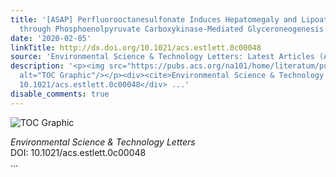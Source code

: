 ```yaml
---
title: '[ASAP] Perfluorooctanesulfonate Induces Hepatomegaly and Lipoatrophy in Mice
  through Phosphoenolpyruvate Carboxykinase-Mediated Glyceroneogenesis Inhibition'
date: '2020-02-05'
linkTitle: http://dx.doi.org/10.1021/acs.estlett.0c00048
source: 'Environmental Science & Technology Letters: Latest Articles (ACS Publications)'
description: '<p><img src="https://pubs.acs.org/na101/home/literatum/publisher/achs/journals/content/estlcu/0/estlcu.ahead-of-print/acs.estlett.0c00048/20200205/images/medium/ez0c00048_0004.gif"
  alt="TOC Graphic"/></p><div><cite>Environmental Science & Technology Letters</cite></div><div>DOI:
  10.1021/acs.estlett.0c00048</div> ...'
disable_comments: true
---
```

<p><img src="https://pubs.acs.org/na101/home/literatum/publisher/achs/journals/content/estlcu/0/estlcu.ahead-of-print/acs.estlett.0c00048/20200205/images/medium/ez0c00048_0004.gif" alt="TOC Graphic"/></p><div><cite>Environmental Science & Technology Letters</cite></div><div>DOI: 10.1021/acs.estlett.0c00048</div> ...